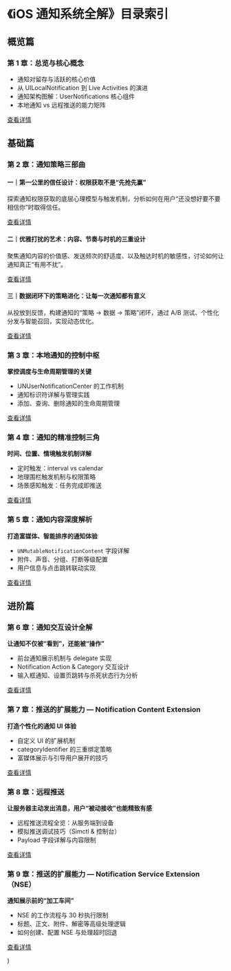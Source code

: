 # 《iOS 通知系统全解》目录索引

## 概览篇

### 第 1 章：总览与核心概念

- 通知对留存与活跃的核心价值
- 从 UILocalNotification 到 Live Activities 的演进
- 通知架构图解：UserNotifications 核心组件
- 本地通知 vs 远程推送的能力矩阵

[查看详情](1.iOS总览与核心概念.md)

## 基础篇

### 第 2 章：通知策略三部曲 

####  一｜第一公里的信任设计：权限获取不是“先抢先赢”

探索通知权限获取的底层心理模型与触发机制，分析如何在用户“还没想好要不要相信你”时取得信任。

[查看详情](2.通知策略三部曲(上).md)

#### 二｜优雅打扰的艺术：内容、节奏与时机的三重设计

聚焦通知内容的价值感、发送频次的舒适度、以及触达时机的敏感性，讨论如何让通知真正“有用不扰”。

[查看详情](2.通知策略三部曲(中).md)

#### 三｜数据闭环下的策略进化：让每一次通知都有意义

从投放到反馈，构建通知的“策略 → 数据 → 策略”闭环，通过 A/B 测试、个性化分发与智能召回，实现动态优化。

[查看详情](2.通知策略三部曲(下).md)



### 第 3 章：本地通知的控制中枢

**掌控调度与生命周期管理的关键**

- UNUserNotificationCenter 的工作机制
- 通知标识符详解与管理实践
- 添加、查询、删除通知的生命周期管理

[查看详情](3.本地通知的控制中枢.md)

### 第 4 章：通知的精准控制三角

**时间、位置、情境触发机制详解**

- 定时触发：interval vs calendar
- 地理围栏触发机制与权限策略
- 场景感知触发：任务完成即推送

[查看详情](4.本地通知的精准控制三角.md)

### 第 5 章：通知内容深度解析

**打造富媒体、智能排序的通知体验**

- `UNMutableNotificationContent` 字段详解
- 附件、声音、分组、打断等级配置
- 用户信息与点击跳转联动实现

[查看详情](5.打造丰富的通知内容体验.md)

## 进阶篇

### 第 6 章：通知交互设计全解

**让通知不仅被“看到”，还能被“操作”**

- 前台通知展示机制与 delegate 实现
- Notification Action & Category 交互设计
- 输入框通知、设置页跳转与杀死状态行为分析

[查看详情](6.通知交互设计.md)

### 第 7 章：推送的扩展能力 — Notification Content Extension

**打造个性化的通知 UI 体验**

- 自定义 UI 的扩展机制
- categoryIdentifier 的三重绑定策略
- 富媒体展示与引导用户展开的技巧

[查看详情](7.推送的扩展能力第一篇.md)

### 第 8 章：远程推送 

**让服务器主动发出消息，用户“被动接收”也能精致有感**

- 远程推送流程全览：从服务端到设备
- 模拟推送调试技巧（Simctl & 控制台）
- Payload 字段详解与内容限制

[查看详情](8.远程推送详解.md)

### 第 9 章：推送的扩展能力 — Notification Service Extension（NSE）

**通知展示前的“加工车间”**

- NSE 的工作流程与 30 秒执行限制
- 标题、正文、附件、解密等高级处理逻辑
- 如何创建、配置 NSE 与处理超时回退

[查看详情](9.推送的扩展能力第二篇.md)

)
